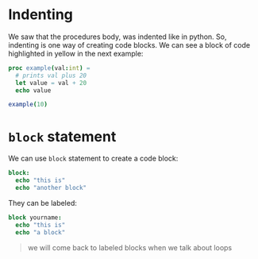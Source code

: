 # Indenting
We saw that the procedures body, was indented like in python. So, indenting is one way of creating code blocks. We can see a block of code highlighted in yellow in the next example:
```nim hl_lines="2 3 4"
proc example(val:int) = 
  # prints val plus 20
  let value = val + 20  
  echo value

example(10)
```

# `block` statement 
We can use `block` statement to create a code block:
```nim
block:
  echo "this is"
  echo "another block"
```

They can be labeled:
```nim
block yourname:
  echo "this is"
  echo "a block"
```

> we will come back to labeled blocks when we talk about loops





<!--
The block statement can also be labeled, making it useful for breaking out of loops and is useful for general scoping as well.
```nim
block outer:
  for i in 0..2000:
    for j in 0..2000:
      if i+j == 3145:
        echo i, ", ", j
        break outer

let b = 3
block:
  let b = "3"  # shadowing is probably a dumb idea
```
-->